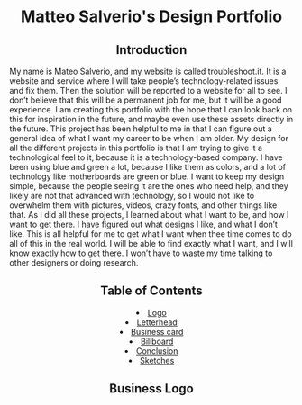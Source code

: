 <style>
	h1 { text-align: center}
	h2 { text-align: center}
	li { text-align: center}
</style>

<h1>Matteo Salverio's Design Portfolio</h1>
<h2>Introduction</h2>
<p>My name is Mateo Salverio, and my website is called troubleshoot.it. It is a website and service where I will take people’s technology-related issues and fix them. Then the solution will be reported to a website for all to see. I don’t believe that this will be a permanent job for me, but it will be a good experience.
	I am creating this portfolio with the hope that I can look back on this for inspiration in the future, and maybe even use these assets directly in the future. This project has been helpful to me in that I can figure out a general idea of what I want my career to be when I am older.
	My design for all the different projects in this portfolio is that I am trying to give it a technological feel to it, because it is a technology-based company. I have been using blue and green a lot, because I like them as colors, and a lot of technology like motherboards are green or blue. I want to keep my design simple, because the people seeing it are the ones who need help, and they likely are not that advanced with technology, so I would not like to overwhelm them with pictures, videos, crazy fonts, and other things like that.
	As I did all these projects, I learned about what I want to be, and how I want to get there. I have figured out what designs I like, and what I don’t like. This is all helpful for me to get what I want when thee time comes to do all of this in the real world. I will be able to find exactly what I want, and I will know exactly how to get there. I won’t have to waste my time talking to other designers or doing research.
</p>

<h2>Table of Contents</h2>
<a href= "#logo"><li>Logo</li></a>
	<a href= ""><li>Letterhead</li></a>
		<a href= ""><li>Business card</li></a>
			<a href= ""><li>Billboard</li></a>
				<a href= ""><li>Conclusion</li></a>
					<a href= ""><li>Sketches</li></a>
						
<h2 class= "logo">Business Logo</h2>
<img url= ""></img>
